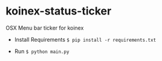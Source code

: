 # koinex-status-ticker
OSX Menu bar ticker for koinex

- Install Requirements
 `$ pip install -r requirements.txt`

- Run 
 `$ python main.py`

